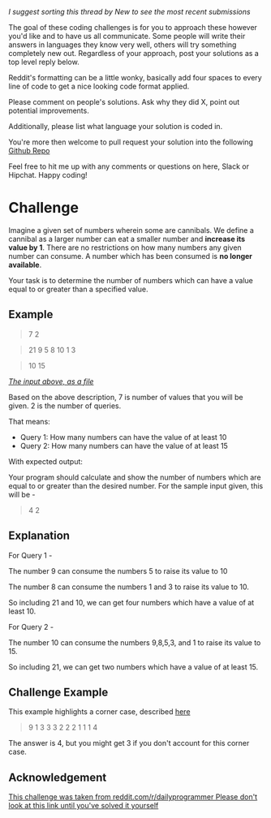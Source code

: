 _I suggest sorting this thread by *New* to see the most recent submissions_

The goal of these coding challenges is for you to approach these however you'd like and to have us all communicate. Some people will write their answers in languages they know very well, others will try something completely new out. Regardless of your approach, post your solutions as a top level reply below.

Reddit's formatting can be a little wonky, basically add four spaces to every line of code to get a nice looking code format applied.

Please comment on people's solutions. Ask why they did X, point out potential improvements.

Additionally, please list what language your solution is coded in.

You're more then welcome to pull request your solution into the following [Github Repo](https://github.com/GregHilston/Code-Foo)

Feel free to hit me up with any comments or questions on here, Slack or Hipchat. Happy coding!

# Challenge

Imagine a given set of numbers wherein some are cannibals. We define a cannibal as a larger number can eat a smaller number and **increase its value by 1**. There are no restrictions on how many numbers any given number can consume.   A number which has been consumed is **no longer available**.  

Your task is to determine the number of numbers which can have a value equal to or greater than a specified value.  
 
## Example

> 7 2

> 21 9 5 8 10 1 3

> 10 15

*[The input above, as a file](https://github.com/GregHilston/Code-Foo/blob/master/Challenges/challenge_18_cannibal_numbers/input_1.txt)*

Based on the above description, 7 is number of values that you will be given. 2 is the number of queries.

That means:

- Query 1: How many numbers can have the value of at least 10
- Query 2: How many numbers can have the value of at least 15

With expected output:

Your program should calculate and show the number of numbers which are equal to or greater than the desired number.  For the sample input given, this will be - 

> 4 2  

## Explanation

For Query 1 -

The number 9 can consume the numbers 5 to raise its value to 10

The number 8 can consume the numbers 1 and 3 to raise its value to 10.

So including 21 and 10, we can get four numbers which have a value of at least 10.

For Query 2 -

The number 10 can consume the numbers 9,8,5,3, and 1 to raise its value to 15.

So including 21, we can get two numbers which have a value of at least 15. 

## Challenge Example

This example highlights a corner case, described [here](https://www.reddit.com/r/dailyprogrammer/comments/76qk58/20171016_challenge_336_easy_cannibal_numbers/dohd68n/)

> 9 1
> 3 3 3 2 2 2 1 1 1
> 4

The answer is 4, but you might get 3 if you don't account for this corner case.

## Acknowledgement

[This challenge was taken from reddit.com/r/dailyprogrammer Please don't look at this link until you've solved it yourself](https://www.reddit.com/r/dailyprogrammer/comments/76qk58/20171016_challenge_336_easy_cannibal_numbers/)